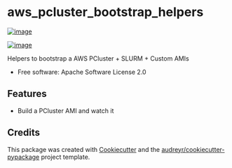 # aws_pcluster_bootstrap_helpers

[![image](https://img.shields.io/pypi/v/aws_pcluster_bootstrap_helpers.svg)](https://pypi.python.org/pypi/aws_pcluster_bootstrap_helpers)

[![image](https://img.shields.io/travis/dabble-of-devops-bioanalyze/aws_pcluster_bootstrap_helpers.svg)](https://travis-ci.com/dabble-of-devops-bioanalyze/aws_pcluster_bootstrap_helpers)

Helpers to bootstrap a AWS PCluster + SLURM + Custom AMIs

- Free software: Apache Software License 2.0

## Features

- Build a PCluster AMI and watch it

## Credits

This package was created with
[Cookiecutter](https://github.com/audreyr/cookiecutter) and the
[audreyr/cookiecutter-pypackage](https://github.com/audreyr/cookiecutter-pypackage)
project template.

